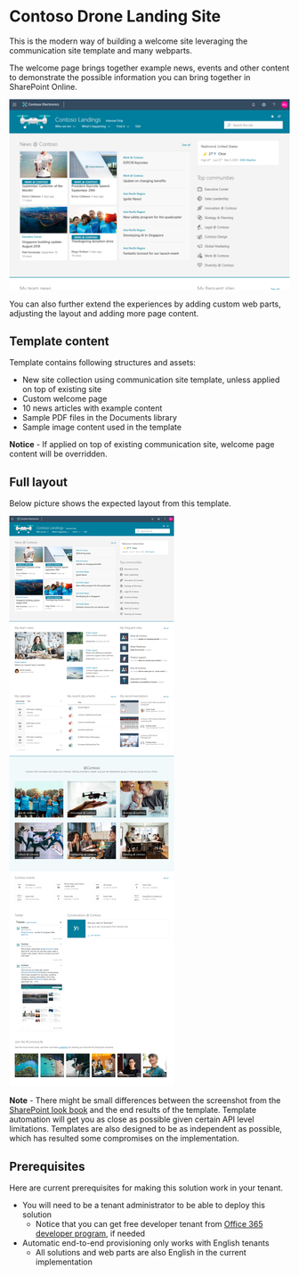# Contoso Drone Landing Site

This is the modern way of building a welcome site leveraging the communication site template and many webparts.

The welcome page brings together example news, events and other content to demonstrate the possible information you can bring together in SharePoint Online.

![Brand at Contoso top pic](./top-landing.png)

You can also further extend the experiences by adding custom web parts, adjusting the layout and adding more page content.

## Template content

Template contains following structures and assets:

- New site collection using communication site template, unless applied on top of existing site
- Custom welcome page
- 10 news articles with example content
- Sample PDF files in the Documents library
- Sample image content used in the template

**Notice** - If applied on top of existing communication site, welcome page content will be overridden.

## Full layout

Below picture shows the expected layout from this template.

![Full layout](./full-layout-landing.png)

**Note** - There might be small differences between the screenshot from the [SharePoint look book](https://spdesign.azurewebsites.net) and the end results of the template. Template automation will get you as close as possible given certain API level limitations. Templates are also designed to be as independent as possible, which has resulted some compromises on the implementation.

## Prerequisites

Here are current prerequisites for making this solution work in your tenant.

- You will need to be a tenant administrator to be able to deploy this solution
    - Notice that you can get free developer tenant from [Office 365 developer program](https://developer.microsoft.com/en-us/office/dev-program), if needed
- Automatic end-to-end provisioning only works with English tenants
    - All solutions and web parts are also English in the current implementation